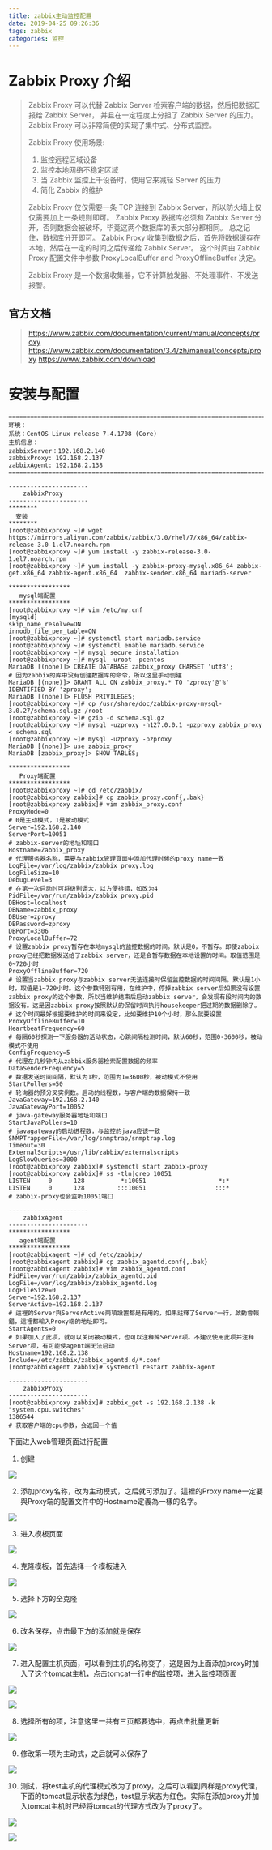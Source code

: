 ```yaml
---
title: zabbix主动监控配置
date: 2019-04-25 09:26:36
tags: zabbix
categories: 监控
---
```


# Zabbix Proxy 介绍

> Zabbix Proxy 可以代替 Zabbix Server 检索客户端的数据，然后把数据汇报给 Zabbix Server，
> 并且在一定程度上分担了 Zabbix Server 的压力。Zabbix Proxy 可以非常简便的实现了集中式、分布式监控。
>
> Zabbix Proxy 使用场景:
>
> 1. 监控远程区域设备
> 2. 监控本地网络不稳定区域
> 3. 当 Zabbix 监控上千设备时，使用它来减轻 Server 的压力
> 4. 简化 Zabbix 的维护
>
> Zabbix Proxy 仅仅需要一条 TCP 连接到 Zabbix Server，所以防火墙上仅仅需要加上一条规则即可。
> Zabbix Proxy 数据库必须和 Zabbix Server 分开，否则数据会被破坏，毕竟这两个数据库的表大部分都相同。
> 总之记住，数据库分开即可。
> Zabbix Proxy 收集到数据之后，首先将数据缓存在本地，然后在一定的时间之后传递给 Zabbix Server。
> 这个时间由 Zabbix Proxy 配置文件中参数 ProxyLocalBuffer and ProxyOfflineBuffer 决定。
>
> Zabbix Proxy 是一个数据收集器，它不计算触发器、不处理事件、不发送报警。



## 官方文档

> <https://www.zabbix.com/documentation/current/manual/concepts/proxy>
> <https://www.zabbix.com/documentation/3.4/zh/manual/concepts/proxy>
> https://www.zabbix.com/download



# 安装与配置

```shell
===========================================================================================
环境：
系统：CentOS Linux release 7.4.1708 (Core)
主机信息：
zabbixServer：192.168.2.140
zabbixProxy: 192.168.2.137
zabbixAgent: 192.168.2.138
===========================================================================================

----------------------
    zabbixProxy
----------------------
********
  安装
********
[root@zabbixproxy ~]# wget https://mirrors.aliyun.com/zabbix/zabbix/3.0/rhel/7/x86_64/zabbix-release-3.0-1.el7.noarch.rpm
[root@zabbixproxy ~]# yum install -y zabbix-release-3.0-1.el7.noarch.rpm 
[root@zabbixproxy ~]# yum install -y zabbix-proxy-mysql.x86_64 zabbix-get.x86_64 zabbix-agent.x86_64  zabbix-sender.x86_64 mariadb-server

*****************
   mysql端配置
*****************
[root@zabbixproxy ~]# vim /etc/my.cnf
[mysqld]
skip_name_resolve=ON
innodb_file_per_table=ON
[root@zabbixproxy ~]# systemctl start mariadb.service
[root@zabbixproxy ~]# systemctl enable mariadb.service
[root@zabbixproxy ~]# mysql_secure_installation
[root@zabbixproxy ~]# mysql -uroot -pcentos
MariaDB [(none)]> CREATE DATABASE zabbix_proxy CHARSET 'utf8';
# 因为zabbix的库中没有创建数据库的命令，所以这里手动创建
MariaDB [(none)]> GRANT ALL ON zabbix_proxy.* TO 'zproxy'@'%' IDENTIFIED BY 'zproxy';
MariaDB [(none)]> FLUSH PRIVILEGES;
[root@zabbixproxy ~]# cp /usr/share/doc/zabbix-proxy-mysql-3.0.27/schema.sql.gz /root
[root@zabbixproxy ~]# gzip -d schema.sql.gz 
[root@zabbixproxy ~]# mysql -uzproxy -h127.0.0.1 -pzproxy zabbix_proxy < schema.sql 
[root@zabbixproxy ~]# mysql -uzproxy -pzproxy
MariaDB [(none)]> use zabbix_proxy
MariaDB [zabbix_proxy]> SHOW TABLES;

*****************
   Proxy端配置
*****************
[root@zabbixproxy ~]# cd /etc/zabbix/
[root@zabbixproxy zabbix]# cp zabbix_proxy.conf{,.bak} 
[root@zabbixproxy zabbix]# vim zabbix_proxy.conf
ProxyMode=0
# 0是主动模式，1是被动模式
Server=192.168.2.140
ServerPort=10051
# zabbix-server的地址和端口
Hostname=Zabbix_proxy
# 代理服务器名称，需要与zabbix管理頁面中添加代理时候的proxy name一致
LogFile=/var/log/zabbix/zabbix_proxy.log
LogFileSize=10
DebugLevel=3
# 在第一次启动时可将级别调大，以方便排错，如改为4
PidFile=/var/run/zabbix/zabbix_proxy.pid
DBHost=localhost
DBName=zabbix_proxy
DBUser=zproxy
DBPassword=zproxy
DBPort=3306
ProxyLocalBuffer=72
# 设置zabbix proxy暂存在本地mysql的监控数据的时间。默认是0，不暂存。即使zabbix proxy已经把数据发送给了zabbix server，还是会暂存数据在本地设置的时间。取值范围是0~720小时
ProxyOfflineBuffer=720
# 设置当zabbix proxy与zabbix server无法连接时保留监控数据的时间间隔。默认是1小时，取值是1~720小时。这个参数特别有用，在维护中，停掉zabbix server后如果没有设置zabbix proxy的这个参数，所以当维护结束后启动zabbix server，会发现有段时间内的数据没有。这是因zabbix proxy按照默认的保留时间执行housekeeper把过期的数据删除了。
# 这个时间最好根据要维护的时间来设定，比如要维护10个小时，那么就要设置ProxyOfflineBuffer=10
HeartbeatFrequency=60
# 每隔60秒探测一下服务器的活动状态，心跳间隔检测时间，默认60秒，范围0-3600秒，被动模式不使用
ConfigFrequency=5
# 代理在几秒钟内从zabbix服务器检索配置数据的频率
DataSenderFrequency=5
# 数据发送时间间隔，默认为1秒，范围为1=3600秒，被动模式不使用
StartPollers=50
# 轮询器的预分叉实例数。启动的线程数，与客户端的数据保持一致
JavaGateway=192.168.2.140
JavaGatewayPort=10052
# java-gateway服务器地址和端口
StartJavaPollers=10
# javagateway的启动进程数，与监控的java应该一致
SNMPTrapperFile=/var/log/snmptrap/snmptrap.log
Timeout=30
ExternalScripts=/usr/lib/zabbix/externalscripts
LogSlowQueries=3000
[root@zabbixproxy zabbix]# systemctl start zabbix-proxy
[root@zabbixproxy zabbix]# ss -tln|grep 10051
LISTEN     0      128          *:10051                    *:*                  
LISTEN     0      128         :::10051                   :::*  
# zabbix-proxy也会监听10051端口

----------------------
    zabbixAgent
----------------------
*****************
   agent端配置
*****************
[root@zabbixagent ~]# cd /etc/zabbix/
[root@zabbixagent zabbix]# cp zabbix_agentd.conf{,.bak}
[root@zabbixagent zabbix]# vim zabbix_agentd.conf
PidFile=/var/run/zabbix/zabbix_agentd.pid
LogFile=/var/log/zabbix/zabbix_agentd.log
LogFileSize=0
Server=192.168.2.137
ServerActive=192.168.2.137
# 這裡的Server與ServerActive兩項設置都是有用的，如果註釋了Server一行，啟動會報錯，這裡都輸入Proxy端的地址即可。
StartAgents=0
# 如果加入了此项，就可以关闭被动模式，也可以注释掉Server项。不建议使用此项并注释Server项，有可能使agent端无法启动
Hostname=192.168.2.138
Include=/etc/zabbix/zabbix_agentd.d/*.conf
[root@zabbixagent zabbix]# systemctl restart zabbix-agent

----------------------
    zabbixProxy
----------------------
[root@zabbixproxy zabbix]# zabbix_get -s 192.168.2.138 -k "system.cpu.switches"
1386544
# 获取客户端的cpu参数，会返回一个值
```

下面进入web管理页面进行配置

1. 创建

![](/images/zabbix/proxy1.png)

2. 添加proxy名称，改为主动模式，之后就可添加了。這裡的Proxy name一定要與Proxy端的配置文件中的Hostname定義為一樣的名字。

![](/images/zabbix/proxy2.png)

3. 进入模板页面

![](/images/zabbix/proxy3.png)

4. 克隆模板，首先选择一个模板进入

![](/images/zabbix/proxy4.png)

5. 选择下方的全克隆

![](/images/zabbix/proxy5.png)

6. 改名保存，点击最下方的添加就是保存

![](/images/zabbix/proxy6.png)

7. 进入配置主机页面，可以看到主机的名称变了，这是因为上面添加proxy时加入了这个tomcat主机，点击tomcat一行中的监控项，进入监控项页面

![](/images/zabbix/proxy7.png)

![](/images/zabbix/proxy8.png)

8. 选择所有的项，注意这里一共有三页都要选中，再点击批量更新

![](/images/zabbix/proxy9.png)

9. 修改第一项为主动式，之后就可以保存了

![](/images/zabbix/proxy10.png)

10. 测试，将test主机的代理模式改为了proxy，之后可以看到同样是proxy代理，下面的tomcat显示状态为绿色，test显示状态为红色。实际在添加proxy并加入tomcat主机时已经将tomcat的代理方式改为了proxy了。

![](/images/zabbix/proxy11.png)

![](/images/zabbix/proxy12.png)